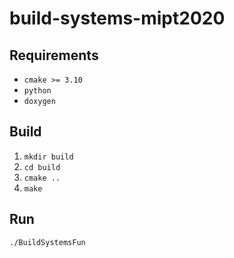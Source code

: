 # build-systems-mipt2020

## Requirements
* `cmake >= 3.10`
* `python`
* `doxygen`

## Build
1. `mkdir build`
2. `cd build`
3. `cmake ..`
4. `make`

## Run
`./BuildSystemsFun`
